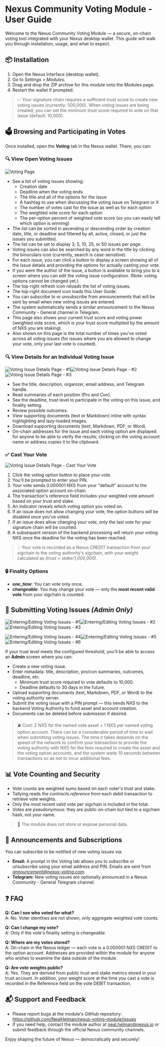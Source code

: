 # Nexus Community Voting Module - User Guide

Welcome to the Nexus Community Voting Module — a secure, on-chain voting tool integrated with your Nexus desktop wallet. This guide will walk you through installation, usage, and what to expect.

## 📦 Installation

1.  Open the Nexus Interface (desktop wallet).
2.  Go to *Settings \> Modules*.
3.  Drag and drop the ZIP archive for this module onto the Modules page.
4.  Restart the wallet if prompted.

> ✅ Your signature chain requires a sufficient trust score to create new voting issues (currently: 500,000). When voting issues are being created, you can set the minimum trust score required to vote on that issue (default: 10,000).

## 🗳 Browsing and Participating in Votes

Once installed, open the **Voting** tab in the Nexus wallet. There, you can:

### 🔍 View Open Voting Issues

![Voting Page](https://raw.githubusercontent.com/NealHelman/nexus-voting-module/main/user_guide//screenshots/VotingPage.jpg)

- See a list of voting issues showing:
  - Creation date
  - Deadline when the voting ends
  - The title and all of the options for the issue
  - A hashtag to use when discussing the voting issue on Telegram or X
  - The number of votes cast for the issue as well as for each option
  - The weighted vote score for each option
  - The per-option percent of weighted vote score (so you can easily tell which option is winning)
- The list can be sorted in ascending or descending order by creation date, title, or deadline and filtered by all, active, closed, or just the issues you submitted.
- The list can be set to display 3, 5, 10, 25, or 50 issues per page.
- Voting issues can also be searched by any word in the title by clicking the binoculars icon (currently, search is case-sensitive).
- For each issue, you can click a button to display a screen showing all of the issue details and providing the options for actually casting your vote.
- If you were the author of the issue, a button is available to bring you to a screen where you can edit the voting issue configuration. (Note: voting options cannot be changed yet.)
- The top-right refresh icon reloads the list of voting issues.
- The top-right document icon loads this User Guide.
- You can subscribe to or unsubscribe from announcements that will be sent by email when new voting issues are entered.
- The system automatically sends a similar announcement to the Nexus Community - General channel in Telegram.
- This page also shows your current trust score and voting power (weighted vote score, which is your trust score multiplied by the amount of NXS you are staking).
- Also shown on this page is the total number of times you've voted across all voting issues (for issues where you are allowed to change your vote, only your last vote is counted).

### 🔍 View Details for an Individual Voting Issue

![Voting Issue Details Page - #1](https://raw.githubusercontent.com/NealHelman/nexus-voting-module/main/user_guide//screenshots/Issue-Details-Top.jpg)![Voting Issue Details Page - #2](https://raw.githubusercontent.com/NealHelman/nexus-voting-module/main/user_guide//screenshots/Issue-Details-Middle1.jpg)![Voting Issue Details Page - #3](https://raw.githubusercontent.com/NealHelman/nexus-voting-module/main/user_guide//screenshots/Issue-Details-Middle2.jpg)

- See the title, description, organizer, email address, and Telegram handle.
- Read summaries of each position (Pro and Con).
- See the deadline, trust level to participate in the voting on this issue, and finality setting.
- Review possible outcomes.
- View supporting documents (text or Markdown) inline with syntax highlighting and lazy-loaded images.
- Download supporting documents (text, Markdown, PDF, or Word).
- On-chain addresses for the issue and each voting option are displayed for anyone to be able to verify the results; clicking on the voting account name or address copies it to the clipboard.

### ✅ Cast Your Vote

![Voting Issue Details Page - Cast Your Vote](./screenshots/Issue-Details-Bottom.jpg)

1.  Click the voting option button to place your vote.
2.  You'll be prompted to enter your PIN.
3.  Your vote sends 0.000001 NXS from your "default" account to the associated option account on-chain.
4.  The transaction's reference field includes your weighted vote amount based on your trust and stake.
5.  An indicator reveals which voting option you voted on.
6.  If an issue does not allow changing your vote, the option buttons will be disabled once you've voted.
7.  If an issue does allow changing your vote, only the last vote for your signature chain will be counted.
8.  A subsequent version of the backend processing will return your voting NXS once the deadline for the voting has been reached.

> 💡 Your vote is recorded as a Nexus CREDIT transaction from your sigchain to the voting authority's sigchain, with your weight calculated as *(trust + stake/1,000,000)*.

### 🔒 Finality Options

- *****one_time*****: You can vote only once.
- *****changeable*****: You may change your vote — only the **most recent valid vote** from your sigchain is counted.

## 🧾 Submitting Voting Issues *(Admin Only)*

![Entering/Editing Voting Issues - #1](https://raw.githubusercontent.com/NealHelman/nexus-voting-module/main/user_guide/screenshots/Enter-New-Voting-Issue-Top.jpg)![Entering/Editing Voting Issues - #2](https://raw.githubusercontent.com/NealHelman/nexus-voting-module/main/user_guide//screenshots/Enter-New-Voting-Issue-Middle.jpg)![Entering/Editing Voting Issues - #3](https://raw.githubusercontent.com/NealHelman/nexus-voting-module/main/user_guide//screenshots/Enter-New-Voting-Issue-Bottom.jpg)

![Entering/Editing Voting Issues - #4](./screenshots/Edit-Voting-Issue-Top.jpg)![Entering/Editing Voting Issues - #5](./screenshots/Edit-Voting-Issue-Supporting-Docs.jpg)![Entering/Editing Voting Issues - #6](./screenshots/Edit-Voting-Issue-Options.jpg)

If your trust level meets the configured threshold, you'll be able to access an **Admin** screen where you can:

- Create a new voting issue.
- Enter metadata: title, description, pro/con summaries, outcomes, deadline, etc.
  - Minimum trust score required to vote defaults to 10,000.
  - Deadline defaults to 30 days in the future.
- Upload supporting documents (text, Markdown, PDF, or Word) to the voting authority server.
- Submit the voting issue with a PIN prompt — this sends NXS to the backend Voting Authority to fund asset and account creation.
- Documents can be deleted before submission if desired.

> ⛽ Cost: 2 NXS for the named vote asset + 1 NXS per named voting option account.
> There can be a considerable period of time to wait when submitting voting issues. The time it takes depends on the speed of the network to confirm your transaction to provide the voting authority with NXS for the fees required to create the asset and the voting option accounts, and the system waits 10 seconds between transactions so as not to incur additional fees.

## 📊 Vote Counting and Security

- Vote counts are weighted sums based on each voter's trust and stake.
- Tallying reads the *contracts.reference* from each debit transaction to retrieve vote weights.
- Only the most recent valid vote per sigchain is included in the total.
- Votes are pseudonymous: they are public on-chain but tied to a sigchain hash, not your name.

> 🔐 The module does not store or expose personal data.

## 📢 Announcements and Subscriptions

You can subscribe to be notified of new voting issues via:

- **Email:** A prompt in the Voting tab allows you to subscribe or unsubscribe using your email address and PIN. Emails are sent from *announcement@nexus-voting.com*.
- **Telegram:** New voting issues are optionally announced in a Nexus Community - General Telegram channel.

## ❓ FAQ

**Q: Can I see who voted for what?**  
A: No. Voter identities are not shown, only aggregate weighted vote counts.

**Q: Can I change my vote?**  
A: Only if the vote's finality setting is *changeable*.

**Q: Where are my votes stored?**  
A: On-chain in the Nexus ledger — each vote is a 0.000001 NXS CREDIT to the option account. Addresses are provided within the module for anyone who wishes to examine the data outside of the module.

**Q: Are vote weights public?**  
A: Yes. They are derived from public trust and stake metrics stored in your trust account. In addition, your weight score at the time you cast a vote is recorded in the Reference field on the vote DEBIT transaction.

## 📬 Support and Feedback

- Please report bugs at the module's GitHub repository: https://github.com/NealHelman/nexus-voting-module/issues
- If you need help, contact the module author at neal.helman@nexus.io or submit feedback through the official Nexus community channels.

Enjoy shaping the future of Nexus — democratically and securely!